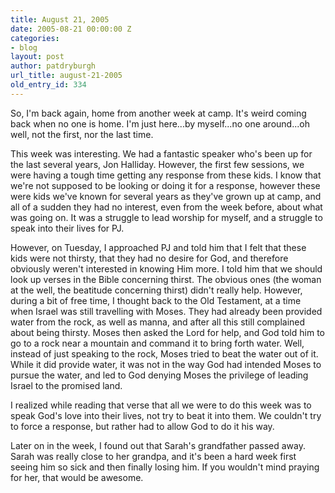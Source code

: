 ```yaml
---
title: August 21, 2005
date: 2005-08-21 00:00:00 Z
categories:
- blog
layout: post
author: patdryburgh
url_title: august-21-2005
old_entry_id: 334
---
```


So, I'm back again, home from another week at camp. It's weird coming back when no one is home. I'm just here...by myself...no one around...oh well, not the first, nor the last time. 

This week was interesting. We had a fantastic speaker who's been up for the last several years, Jon Halliday. However, the first few sessions, we were having a tough time getting any response from these kids. I know that we're not supposed to be looking or doing it for a response, however these were kids we've known for several years as they've grown up at camp, and all of a sudden they had no interest, even from the week before, about what was going on. It was a struggle to lead worship for myself, and a struggle to speak into their lives for PJ. 

However, on Tuesday, I approached PJ and told him that I felt that these kids were not thirsty, that they had no desire for God, and therefore obviously weren't interested in knowing Him more. I told him that we should look up verses in the Bible concerning thirst. The obvious ones (the woman at the well, the beatitude concerning thirst) didn't really help. However, during a bit of free time, I thought back to the Old Testament, at a time when Israel was still travelling with Moses. They had already been provided water from the rock, as well as manna, and after all this still complained about being thirsty. Moses then asked the Lord for help, and God told him to go to a rock near a mountain and command it to bring forth water. Well, instead of just speaking to the rock, Moses tried to beat the water out of it. While it did provide water, it was not in the way God had intended Moses to pursue the water, and led to God denying Moses the privilege of leading Israel to the promised land. 

I realized while reading that verse that all we were to do this week was to speak God's love into their lives, not try to beat it into them. We couldn't try to force a response, but rather had to allow God to do it his way. 

Later on in the week, I found out that Sarah's grandfather passed away. Sarah was really close to her grandpa, and it's been a hard week first seeing him so sick and then finally losing him. If you wouldn't mind praying for her, that would be awesome.